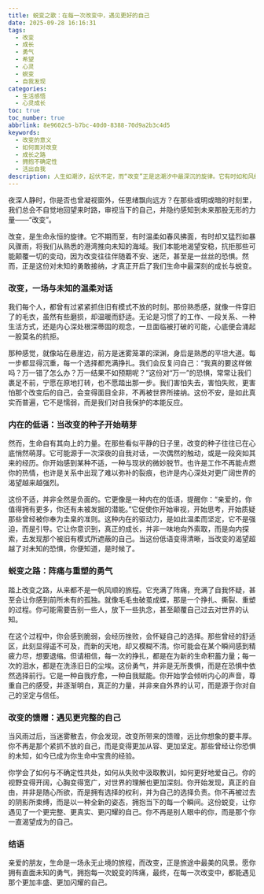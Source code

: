 ```yaml
---
title: 蜕变之歌：在每一次改变中，遇见更好的自己
date: 2025-09-28 16:16:31
tags:
  - 改变
  - 成长
  - 勇气
  - 希望
  - 心灵
  - 蜕变
  - 自我发现
categories:
  - 生活感悟
  - 心灵成长
toc: true
toc_number: true
abbrlink: 8e9602c5-b7bc-40d0-8388-70d9a2b3c4d5
keywords:
  - 改变的意义
  - 如何面对改变
  - 成长之路
  - 拥抱不确定性
  - 活出自我
description: 人生如潮汐，起伏不定，而“改变”正是这潮汐中最深沉的旋律。它有时如和风细雨，润物无声；有时又似惊涛骇浪，席卷而来。我们常常对改变心生畏惧，因为它意味着未知，意味着告别熟悉。然而，正是那些勇敢迈出的每一步，那些在不安中寻觅的微光，最终汇聚成我们生命中最动人的篇章。这篇文字，想与你一同探寻改变的深层意义，感受它带来的阵痛与新生，最终，在每一次蜕变中，遇见那个更完整、更闪耀的自己。
---
```


夜深人静时，你是否也曾凝视窗外，任思绪飘向远方？在那些或明或暗的时刻里，我们总会不自觉地回望来时路，审视当下的自己，并隐约感知到未来那股无形的力量——“改变”。

改变，是生命永恒的旋律。它不期而至，有时温柔如春风拂面，有时却又猛烈如暴风骤雨，将我们从熟悉的港湾推向未知的海域。我们本能地渴望安稳，抗拒那些可能颠覆一切的变动，因为改变往往伴随着不安、迷茫，甚至是一丝丝的恐惧。然而，正是这份对未知的勇敢接纳，才真正开启了我们生命中最深刻的成长与蜕变。

### 改变，一场与未知的温柔对话

我们每个人，都曾有过紧紧抓住旧有模式不放的时刻。那份熟悉感，就像一件穿旧了的毛衣，虽然有些磨损，却温暖而舒适。无论是习惯了的工作、一段关系、一种生活方式，还是内心深处根深蒂固的观念，一旦面临被打破的可能，心底便会涌起一股莫名的抗拒。

那种感觉，就像站在悬崖边，前方是迷雾笼罩的深渊，身后是熟悉的平坦大道。每一步都显得沉重，每一个选择都充满挣扎。我们会反复问自己：“我真的要这样做吗？万一错了怎么办？万一结果不如预期呢？”这份对“万一”的恐惧，常常让我们裹足不前，宁愿在原地打转，也不愿踏出那一步。我们害怕失去，害怕失败，更害怕那个改变后的自己，会变得面目全非，不再被世界所接纳。这份不安，是如此真实而普遍，它不是懦弱，而是我们对自我保护的本能反应。

### 内在的低语：当改变的种子开始萌芽

然而，生命自有其向上的力量。在那些看似平静的日子里，改变的种子往往已在心底悄然萌芽。它可能源于一次深夜的自我对话，一次偶然的触动，或是一段突如其来的经历。你开始感到某种不适，一种与现状的微妙脱节。也许是工作不再能点燃你的热情，也许是关系中出现了难以弥补的裂痕，也许是内心深处对更广阔世界的渴望越来越强烈。

这份不适，并非全然是负面的。它更像是一种内在的低语，提醒你：“亲爱的，你值得拥有更多，你还有未被发掘的潜能。”它促使你开始审视，开始思考，开始质疑那些曾经被你奉为圭臬的准则。这种内在的驱动力，是如此温柔而坚定，它不是强迫，而是引导。它让你意识到，真正的成长，并非一味地向外索取，而是向内探索，去发现那个被旧有模式所遮蔽的自己。当这份低语变得清晰，当改变的渴望超越了对未知的恐惧，你便知道，是时候了。

### 蜕变之路：阵痛与重塑的勇气

踏上改变之路，从来都不是一帆风顺的旅程。它充满了阵痛，充满了自我怀疑，甚至会让你感到前所未有的孤独。就像毛毛虫破茧成蝶，那是一个挣扎、撕裂、重塑的过程。你可能需要告别一些人，放下一些执念，甚至颠覆自己过去对世界的认知。

在这个过程中，你会感到脆弱，会经历挫败，会怀疑自己的选择。那些曾经的舒适区，此刻显得遥不可及，而新的天地，却又模糊不清。你可能会在某个瞬间感到精疲力尽，想要退缩。但请相信，每一次的挣扎，都是在为新的生命积蓄力量；每一次的泪水，都是在洗涤旧日的尘埃。这份勇气，并非是无所畏惧，而是在恐惧中依然选择前行。它是一种自我疗愈，一种自我赋能。你开始学会倾听内心的声音，尊重自己的感受，并逐渐明白，真正的力量，并非来自外界的认可，而是源于你对自己的坚定与信任。

### 改变的馈赠：遇见更完整的自己

当风雨过后，当迷雾散去，你会发现，改变所带来的馈赠，远比你想象的要丰厚。你不再是那个紧抓不放的自己，而是变得更加从容、更加坚定。那些曾经让你恐惧的未知，如今已成为你生命中宝贵的经验。

你学会了如何与不确定性共处，如何从失败中汲取教训，如何更好地爱自己。你的视野变得开阔，心胸变得宽广，对世界的理解也更加深刻。你开始发现，真正的自由，并非是随心所欲，而是拥有选择的权利，并为自己的选择负责。你不再被过去的阴影所束缚，而是以一种全新的姿态，拥抱当下的每一个瞬间。这份蜕变，让你遇见了一个更完整、更真实、更闪耀的自己。你不再是别人眼中的你，而是那个你一直渴望成为的自己。

### 结语

亲爱的朋友，生命是一场永无止境的旅程，而改变，正是旅途中最美的风景。愿你拥有直面未知的勇气，拥抱每一次蜕变的阵痛，最终，在每一次改变中，都能遇见那个更加丰盛、更加闪耀的自己。